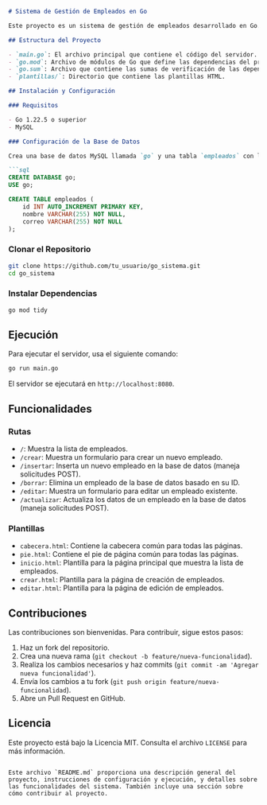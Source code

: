 ```markdown
# Sistema de Gestión de Empleados en Go

Este proyecto es un sistema de gestión de empleados desarrollado en Go. Permite realizar operaciones básicas de CRUD (Crear, Leer, Actualizar y Borrar) sobre una base de datos MySQL. Utiliza el paquete `net/http` para manejar solicitudes HTTP y el paquete `text/template` para renderizar plantillas HTML.

## Estructura del Proyecto

- `main.go`: El archivo principal que contiene el código del servidor.
- `go.mod`: Archivo de módulos de Go que define las dependencias del proyecto.
- `go.sum`: Archivo que contiene las sumas de verificación de las dependencias del proyecto.
- `plantillas/`: Directorio que contiene las plantillas HTML.

## Instalación y Configuración

### Requisitos

- Go 1.22.5 o superior
- MySQL

### Configuración de la Base de Datos

Crea una base de datos MySQL llamada `go` y una tabla `empleados` con la siguiente estructura:

```sql
CREATE DATABASE go;
USE go;

CREATE TABLE empleados (
    id INT AUTO_INCREMENT PRIMARY KEY,
    nombre VARCHAR(255) NOT NULL,
    correo VARCHAR(255) NOT NULL
);
```

### Clonar el Repositorio

```bash
git clone https://github.com/tu_usuario/go_sistema.git
cd go_sistema
```

### Instalar Dependencias

```bash
go mod tidy
```

## Ejecución

Para ejecutar el servidor, usa el siguiente comando:

```bash
go run main.go
```

El servidor se ejecutará en `http://localhost:8080`.

## Funcionalidades

### Rutas

- `/`: Muestra la lista de empleados.
- `/crear`: Muestra un formulario para crear un nuevo empleado.
- `/insertar`: Inserta un nuevo empleado en la base de datos (maneja solicitudes POST).
- `/borrar`: Elimina un empleado de la base de datos basado en su ID.
- `/editar`: Muestra un formulario para editar un empleado existente.
- `/actualizar`: Actualiza los datos de un empleado en la base de datos (maneja solicitudes POST).

### Plantillas

- `cabecera.html`: Contiene la cabecera común para todas las páginas.
- `pie.html`: Contiene el pie de página común para todas las páginas.
- `inicio.html`: Plantilla para la página principal que muestra la lista de empleados.
- `crear.html`: Plantilla para la página de creación de empleados.
- `editar.html`: Plantilla para la página de edición de empleados.

## Contribuciones

Las contribuciones son bienvenidas. Para contribuir, sigue estos pasos:

1. Haz un fork del repositorio.
2. Crea una nueva rama (`git checkout -b feature/nueva-funcionalidad`).
3. Realiza los cambios necesarios y haz commits (`git commit -am 'Agregar nueva funcionalidad'`).
4. Envía los cambios a tu fork (`git push origin feature/nueva-funcionalidad`).
5. Abre un Pull Request en GitHub.

## Licencia

Este proyecto está bajo la Licencia MIT. Consulta el archivo `LICENSE` para más información.
```

Este archivo `README.md` proporciona una descripción general del proyecto, instrucciones de configuración y ejecución, y detalles sobre las funcionalidades del sistema. También incluye una sección sobre cómo contribuir al proyecto.
